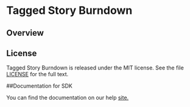 Tagged Story Burndown
=========================

## Overview


## License

Tagged Story Burndown is released under the MIT license.  See the file [LICENSE](./LICENSE) for the full text.

##Documentation for SDK

You can find the documentation on our help [site.](https://help.rallydev.com/apps/2.1/doc/)
